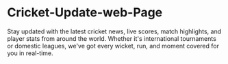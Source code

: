 # Cricket-Update-web-Page
Stay updated with the latest cricket news, live scores, match highlights, and player stats from around the world. Whether it's international tournaments or domestic leagues, we've got every wicket, run, and moment covered for you in real-time.
